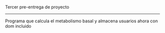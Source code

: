 Tercer pre-entrega de proyecto

-------------------------------

Programa que calcula el metabolismo basal y almacena usuarios ahora con dom incluido